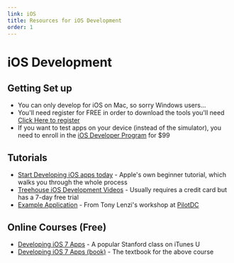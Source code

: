 ```yaml
---
link: iOS
title: Resources for iOS Development
order: 1
---
```

iOS Development
===============

Getting Set up
--------------
* You can only develop for iOS on Mac, so sorry Windows users...
* You'll need register for FREE in order to download the tools you'll need [Click Here to register](https://developer.apple.com/register/index.action)
* If you want to test apps on your device (instead of the simulator), you need to enroll in the [iOS Developer Program](https://developer.apple.com/programs/ios/) for $99

Tutorials
---------
* [Start Developing iOS apps today](https://developer.apple.com/library/iOS/referencelibrary/GettingStarted/RoadMapiOS/index.html) - Apple's own beginner tutorial, which walks you through the whole process
* [Treehouse iOS Development Videos](http://teamtreehouse.com/tracks/ios-development) - Usually requires a credit card but has a 7-day free trial
* [Example Application](http://launchpad.gopilot.org/ios/pilotdc_example.zip) - From Tony Lenzi's workshop at [PilotDC](http://dc.gopilot.org)

Online Courses (Free)
-------------
* [Developing iOS 7 Apps](https://itunes.apple.com/us/itunes-u/developing-apps-for-ios-hd/id395605774?mt=10) - A popular Stanford class on iTunes U
* [Developing iOS 7 Apps (book)](https://itunes.apple.com/us/book/developing-ios-7-apps-for/id792572211?mt=11) - The textbook for the above course